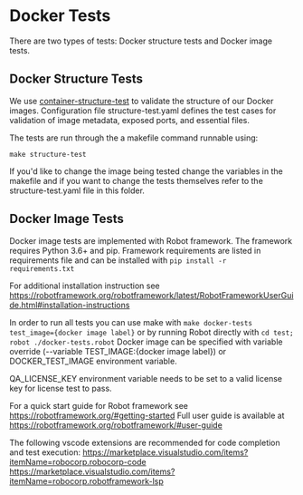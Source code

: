 # Docker Tests

There are two types of tests: Docker structure tests and Docker image tests.

## Docker Structure Tests
We use [container-structure-test](https://github.com/GoogleContainerTools/container-structure-test) to validate the structure of our Docker images. Configuration file structure-test.yaml defines the test cases for validation of image metadata, exposed ports, and essential files.

The tests are run through the a makefile command runnable using:

`make structure-test`

If you'd like to change the image being tested change the variables in the makefile and if you want to change the tests themselves refer to the structure-test.yaml file in this folder.

## Docker Image Tests
Docker image tests are implemented with Robot framework. The framework requires Python 3.6+ and pip. Framework requirements are listed in requirements file and can be installed with
`pip install -r requirements.txt`

For additional installation instruction see https://robotframework.org/robotframework/latest/RobotFrameworkUserGuide.html#installation-instructions

In order to run all tests you can use make with
`make docker-tests test_image={docker image label}`
or by running Robot directly with 
`cd test; robot ./docker-tests.robot`
Docker image can be specified with variable override (--variable TEST_IMAGE:{docker image label}) or DOCKER_TEST_IMAGE environment variable.

QA_LICENSE_KEY environment variable needs to be set to a valid license key for license test to pass.

For a quick start guide for Robot framework see https://robotframework.org/#getting-started
Full user guide is available at https://robotframework.org/robotframework/#user-guide

The following vscode extensions are recommended for code completion and test execution:
  https://marketplace.visualstudio.com/items?itemName=robocorp.robocorp-code
  https://marketplace.visualstudio.com/items?itemName=robocorp.robotframework-lsp

